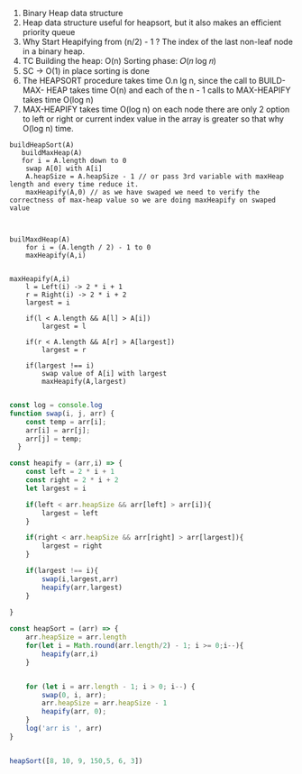 1. Binary Heap data structure
2. Heap data structure useful for heapsort, but it also makes an efficient priority queue
3. Why Start Heapifying from (n/2) - 1 ?  The index of the last non-leaf node in a binary heap.
4. TC 
Building the heap: O(n)
Sorting phase: 𝑂(𝑛 log 𝑛)
5. SC -> O(1) in place sorting is done
6. The HEAPSORT procedure takes time O.n lg n, since the call to BUILD-MAX- HEAP takes time O(n) and each of the n - 1 calls to MAX-HEAPIFY takes time O(log n) 
7. MAX-HEAPIFY takes time O(log n) on each node there are only 2 option to left or right or current index value in the array is greater so that why O(log n) time. 

```
buildHeapSort(A)
   buildMaxHeap(A)
   for i = A.length down to 0
    swap A[0] with A[i]
    A.heapSize = A.heapSize - 1 // or pass 3rd variable with maxHeap length and every time reduce it.
    maxHeapify(A,0) // as we have swaped we need to verify the correctness of max-heap value so we are doing maxHeapify on swaped value



builMaxdHeap(A)
    for i = (A.length / 2) - 1 to 0
    maxHeapify(A,i)


maxHeapify(A,i)
    l = Left(i) -> 2 * i + 1
    r = Right(i) -> 2 * i + 2
    largest = i

    if(l < A.length && A[l] > A[i])
        largest = l

    if(r < A.length && A[r] > A[largest])
        largest = r

    if(largest !== i)
        swap value of A[i] with largest
        maxHeapify(A,largest)
```

```js

const log = console.log
function swap(i, j, arr) {
    const temp = arr[i];
    arr[i] = arr[j];
    arr[j] = temp;
  }

const heapify = (arr,i) => {
    const left = 2 * i + 1
    const right = 2 * i + 2
    let largest = i

    if(left < arr.heapSize && arr[left] > arr[i]){
        largest = left
    }

    if(right < arr.heapSize && arr[right] > arr[largest]){
        largest = right
    }

    if(largest !== i){
        swap(i,largest,arr)
        heapify(arr,largest)
    }
    
}

const heapSort = (arr) => {
    arr.heapSize = arr.length
    for(let i = Math.round(arr.length/2) - 1; i >= 0;i--){
        heapify(arr,i)
    }


    for (let i = arr.length - 1; i > 0; i--) {
        swap(0, i, arr);
        arr.heapSize = arr.heapSize - 1
        heapify(arr, 0);
    }
    log('arr is ', arr)
}


heapSort([8, 10, 9, 150,5, 6, 3])


```
